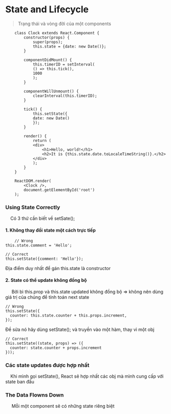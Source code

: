 ﻿# State and Lifecycle
> Trạng thái và vòng đời của một components

```JSX
    class Clock extends React.Component {
        constructor(props) {
            super(props);
            this.state = {date: new Date()};
        }

        componentDidMount() {
            this.timerID = setInterval(
            () => this.tick(),
            1000
            );
        }

        componentWillUnmount() {
            clearInterval(this.timerID);
        }

        tick() {
            this.setState({
            date: new Date()
            });
        }

        render() {
            return (
            <div>
                <h1>Hello, world!</h1>
                <h2>It is {this.state.date.toLocaleTimeString()}.</h2>
            </div>
            );
        }
    }

    ReactDOM.render(
        <Clock />,
        document.getElementById('root')
    );
```

### Using State Correctly
&nbsp;&nbsp;&nbsp;&nbsp;Có 3 thứ cần biết về setSate();

#### 1. Không thay đồi state một cách trực tiếp
```JSX
    // Wrong
this.state.comment = 'Hello';

// Correct
this.setState({comment: 'Hello'});
```

Địa điểm duy nhất để gán this.state là constructor

#### 2. State có thể update không đồng bộ
&nbsp;&nbsp;&nbsp;&nbsp; Bởi bì this.prop và this.state updated không đồng bộ => không nên dùng giá trị của chúng để tính toán next state
```JSX
// Wrong
this.setState({
  counter: this.state.counter + this.props.increment,
});
```
Đề sửa nó hãy dùng setState(); và truyền vào một hàm, thay vì một obj
```JSX
// Correct
this.setState((state, props) => ({
  counter: state.counter + props.increment
}));
```


### Các state updates được hợp nhất 
&nbsp;&nbsp;&nbsp;&nbsp;Khi mình gọi setState(), React sẽ hợp nhất các obj mà mình cung cấp với state ban đầu 

### The Data Flowns Down
&nbsp;&nbsp;&nbsp;&nbsp; Mỗi một component sẽ có những state riêng biệt 
